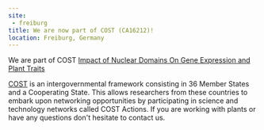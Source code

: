 ```yaml
---
site:
 - freiburg
title: We are now part of COST (CA16212)!
location: Freiburg, Germany
---
```


We are part of COST [Impact of Nuclear Domains On Gene Expression and Plant Traits](http://www.cost.eu/COST_Actions/ca/CA16212)

[COST](http://www.cost.eu) is an intergovernmental framework consisting in 36 Member States and a Cooperating State. This allows researchers from these countries to embark upon networking opportunities by participating in science and technology networks called COST Actions. If you are working with plants or have any questions don't hesitate to contact us.
